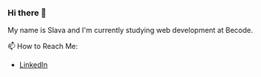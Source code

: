 ### Hi there 👋
My name is Slava and I'm currently studying web development at Becode.

📫 How to Reach Me:
* [LinkedIn](https://www.linkedin.com/in/viacheslav-steshchenko/)
  
<!--
**vsteschenko/vsteschenko** is a ✨ _special_ ✨ repository because its `README.md` (this file) appears on your GitHub profile.

Here are some ideas to get you started:

- 🔭 I’m currently working on ...
- 🌱 I’m currently learning ...
- 👯 I’m looking to collaborate on ...
- 🤔 I’m looking for help with ...
- 💬 Ask me about ...
- 📫 How to reach me: ...
- 😄 Pronouns: ...
- ⚡ Fun fact: ...
-->
